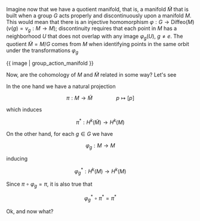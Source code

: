 Imagine now that we have a quotient manifold, that is, a manifold $\tilde{M}$ that is built when a group $G$ acts properly and discontinuously upon a manifold $M$. This would mean that there is an injective homomorphism $\varphi:G\longrightarrow \mathrm{Diffeo}(M)$ ($v(g)=v_g:M\longrightarrow M$); discontinuity requires that each point in $M$ has a neighborhood $U$ that does not overlap with any image $\varphi_g(U)$, $g\neq e$. The quotient $\tilde{M}=M/G$ comes from $M$ when identifying points in the same orbit under the transformations $\varphi_g$

{{ image | group_action_manifold }}

Now, are the cohomology of $M$ and $\tilde{M}$ related in some way? Let's see 

In the one hand we have a natural projection

$$\pi:M\longrightarrow \tilde{M}\qquad\qquad p\longmapsto [p]$$

which induces 

$$\pi^*:H^k(\tilde{M})\longrightarrow H^k(M)$$

On the other hand, for each $g\in G$ we have

$$\varphi_g:M\longrightarrow M$$

inducing

$$\varphi_g^*:H^k(M)\longrightarrow H^k(M)$$

Since $\pi\circ\varphi_g=\pi$, it is also true that 

$$\varphi_g^*\circ\pi^*=\pi^*$$

Ok, and now what?